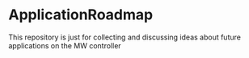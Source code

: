 # ApplicationRoadmap
This repository is just for collecting and discussing ideas about future applications on the MW controller
